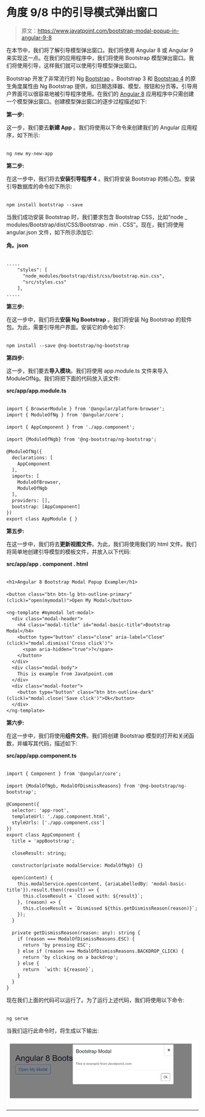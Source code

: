 # 角度 9/8 中的引导模式弹出窗口

> 原文：<https://www.javatpoint.com/bootstrap-modal-popup-in-angular-9-8>

在本节中，我们将了解引导模型弹出窗口。我们将使用 Angular 8 或 Angular 9 来实现这一点。在我们的应用程序中，我们将使用 Bootstrap 模型弹出窗口。我们将使用引导，这样我们就可以使用引导模型弹出窗口。

Bootstrap 开发了非常流行的 Ng [Bootstrap](https://www.javatpoint.com/bootstrap-tutorial) 。Bootstrap 3 和 [Bootstrap 4](https://www.javatpoint.com/bootstrap-4) 的原生角度属性由 Ng Bootstrap 提供，如日期选择器、模型、按钮和分页等。引导用户界面可以很容易地被引导程序使用。在我们的 [Angular 8](https://www.javatpoint.com/angular-8) 应用程序中只需创建一个模型弹出窗口。创建模型弹出窗口的逐步过程描述如下:

**第一步:**

这一步，我们要去**新建 App** 。我们将使用以下命令来创建我们的 Angular 应用程序，如下所示:

```

ng new my-new-app

```

**第二步:**

在这一步中，我们将去**安装引导程序 4** 。我们将安装 Bootstrap 的核心包。安装引导数据库的命令如下所示:

```

npm install bootstrap --save

```

当我们成功安装 Bootstrap 时，我们要求包含 Bootstrap CSS，比如“node _ modules/Bootstrap/dist/CSS/Bootstrap . min . CSS”。现在，我们将使用 angular.json 文件，如下所示添加它:

**角。json**

```

.....
    "styles": [
      "node_modules/bootstrap/dist/css/bootstrap.min.css",
      "src/styles.css"
    ],
.....

```

**第三步:**

在这一步中，我们将去**安装 Ng Bootstrap** 。我们将安装 Ng Bootstrap 的软件包。为此，需要引导用户界面。安装它的命令如下:

```

npm install --save @ng-bootstrap/ng-bootstrap

```

**第四步:**

这一步，我们要去**导入模块**。我们将使用 app.module.ts 文件来导入 ModuleOfNg。我们将把下面的代码放入该文件:

**src/app/app.module.ts**

```

import { BrowserModule } from '@angular/platform-browser';
import { ModuleOfNg } from '@angular/core';

import { AppComponent } from './app.component';

import {ModuleOfNgb} from '@ng-bootstrap/ng-bootstrap';

@ModuleOfNg({
  declarations: [
    AppComponent
  ],
  imports: [
    ModuleOfBrowser, 
    ModuleOfNgb
  ],
  providers: [],
  bootstrap: [AppComponent]
})
export class AppModule { }

```

**第五步:**

在这一步中，我们将去**更新视图文件**。为此，我们将使用我们的 html 文件。我们将简单地创建引导模型的模板文件，并放入以下代码:

**src/app/app . component . html**

```

<h1>Angular 8 Bootstrap Modal Popup Example</h1>

<button class="btn btn-lg btn-outline-primary" (click)="open(mymodal)">Open My Modal</button>

<ng-template #mymodal let-modal>
  <div class="modal-header">
    <h4 class="modal-title" id="modal-basic-title">Bootstrap Modal</h4>
    <button type="button" class="close" aria-label="Close" (click)="modal.dismiss('Cross click')">
      <span aria-hidden="true">?</span>
    </button>
  </div>
  <div class="modal-body">
    This is example from Javatpoint.com
  </div>
  <div class="modal-footer">
    <button type="button" class="btn btn-outline-dark" (click)="modal.close('Save click')">Ok</button>
  </div>
</ng-template>

```

**第六步:**

在这一步中，我们将使用**组件文件**。我们将创建 Bootstrap 模型的打开和关闭函数，并编写其代码，描述如下:

**src/app/app.component.ts**

```

import { Component } from '@angular/core';

import {ModalOfNgb, ModalOfDismissReasons} from '@ng-bootstrap/ng-bootstrap';

@Component({
  selector: 'app-root',
  templateUrl: './app.component.html',
  styleUrls: ['./app.component.css']
})
export class AppComponent {
  title = 'appBootstrap';

  closeResult: string;

  constructor(private modalService: ModalOfNgb) {}

  open(content) {
    this.modalService.open(content, {ariaLabelledBy: 'modal-basic-title'}).result.then((result) => {
      this.closeResult = `Closed with: ${result}`;
    }, (reason) => {
      this.closeResult = `Dismissed ${this.getDismissReason(reason)}`;
    });
  }

  private getDismissReason(reason: any): string {
    if (reason === ModalOfDismissReasons.ESC) {
      return 'by pressing ESC';
    } else if (reason === ModalOfDismissReasons.BACKDROP_CLICK) {
      return 'by clicking on a backdrop';
    } else {
      return  `with: ${reason}`;
    }
  }
}

```

现在我们上面的代码可以运行了。为了运行上述代码，我们将使用以下命令:

```

ng serve

```

当我们运行此命令时，将生成以下输出:

![Dropzone Image Upload in Angular 9/8](img/b696650cfc387a4f00a6fee622f72bd4.png)

* * *